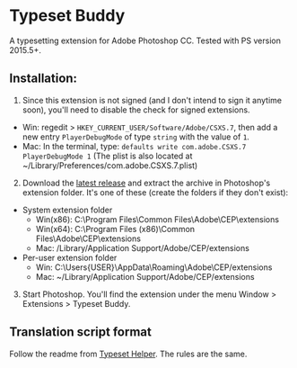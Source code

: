 # Typeset Buddy
A typesetting extension for Adobe Photoshop CC. Tested with PS version 2015.5+.

## Installation:
1. Since this extension is not signed (and I don't intend to sign it anytime soon), you'll need to disable the check for signed extensions.
- Win: regedit > ```HKEY_CURRENT_USER/Software/Adobe/CSXS.7```, then add a new entry ```PlayerDebugMode``` of type ```string``` with the value of ```1```.
- Mac: In the terminal, type: ```defaults write com.adobe.CSXS.7 PlayerDebugMode 1```
		(The plist is also located at ~/Library/Preferences/com.adobe.CSXS.7.plist)

2. Download the [latest release](https://github.com/Ikkyusan1/typeset-buddy/releases/latest) and extract the archive in Photoshop's extension folder. It's one of these (create the folders if they don't exist):
- System extension folder
  - Win(x86): C:\Program Files\Common Files\Adobe\CEP\extensions
  - Win(x64): C:\Program Files (x86)\Common Files\Adobe\CEP\extensions
  - Mac: /Library/Application Support/Adobe/CEP/extensions
- Per-user extension folder
  - Win: C:\Users\{USER}\AppData\Roaming\Adobe\CEP/extensions
  - Mac: ~/Library/Application Support/Adobe/CEP/extensions

3. Start Photoshop. You'll find the extension under the menu Window > Extensions > Typeset Buddy.

## Translation script format
Follow the readme from [Typeset Helper](https://github.com/Ikkyusan1/typeset-helper/). The rules are the same.
